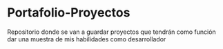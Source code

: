 # Portafolio-Proyectos
Repositorio donde se van a guardar proyectos que tendrán como función dar una muestra de mis habilidades como desarrollador
